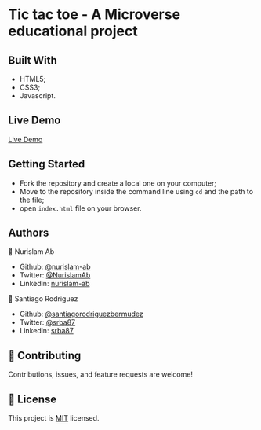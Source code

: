 # Tic tac toe - A Microverse educational project

## Built With

-   HTML5;
-   CSS3;
-   Javascript.

## Live Demo

[Live Demo](https://raw.githack.com/nurislam-ab/tic-tac-toe-js/feature-develop-game/index.html)

## Getting Started

- Fork the repository and create a local one on your computer;
- Move to the repository inside the command line using `cd` and the path to the file;
- open `index.html` file on your browser.

## Authors

👤 Nurislam Ab
- Github: [@nurislam-ab](https://github.com/nurislam-ab)
- Twitter: [@NurislamAb](https://twitter.com/NurislamAb)
- Linkedin: [nurislam-ab](https://www.linkedin.com/in/nurislam-ab/)

👤 Santiago Rodriguez
- Github: [@santiagorodriguezbermudez](https://github.com/santiagorodriguezbermudez)
- Twitter: [@srba87](https://twitter.com/srba87)
- Linkedin: [srba87](https://linkedin.com/in/srba)

## 🤝 Contributing

Contributions, issues, and feature requests are welcome!

## 📝 License

This project is [MIT](LICENSE) licensed.